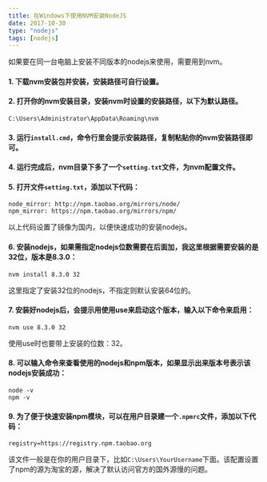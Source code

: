```yaml
---
title: 在Windows下使用NVM安装NodeJS
date: 2017-10-30
type: "nodejs"
tags: [nodejs]
---
```


如果要在同一台电脑上安装不同版本的nodejs来使用，需要用到nvm。


#### 1. 下载nvm安装包并安装，安装路径可自行设置。

#### 2. 打开你的nvm安装目录，安装nvm时设置的安装路径，以下为默认路径。
```
C:\Users\Administrator\AppData\Roaming\nvm
```

#### 3. 运行`install.cmd`，命令行里会提示安装路径，复制粘贴你的nvm安装路径即可。

<!--more-->

#### 4. 运行完成后，nvm目录下多了一个`setting.txt`文件，为nvm配置文件。

#### 5. 打开文件`setting.txt`，添加以下代码：
```
node_mirror: http://npm.taobao.org/mirrors/node/ 
npm_mirror: https://npm.taobao.org/mirrors/npm/
```
以上代码设置了镜像为国内，以便快速成功的安装nodejs。


#### 6. 安装nodejs，如果需指定nodejs位数需要在后面加，我这里根据需要安装的是32位，版本是8.3.0：
```
nvm install 8.3.0 32
```
这里指定了安装32位的nodejs，不指定则默认安装64位的。

#### 7. 安装好nodejs后，会提示用使用use来启动这个版本，输入以下命令来启用：
```
nvm use 8.3.0 32
```
使用use时也要带上安装的位数：32。


#### 8. 可以输入命令来查看使用的nodejs和npm版本，如果显示出来版本号表示该nodejs安装成功：
```
node -v
npm -v
```

#### 9. 为了便于快速安装npm模块，可以在用户目录建一个`.npmrc`文件，添加以下代码：
```
registry=https://registry.npm.taobao.org
```
该文件一般是在你的用户目录下，比如`C:\Users\YourUsername`下面。该配置设置了npm的源为淘宝的源，解决了默认访问官方的国外源慢的问题。

